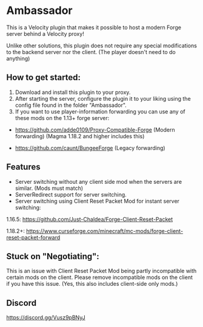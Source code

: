 # Ambassador

This is a Velocity plugin that makes it possible to host a modern Forge server behind a Velocity proxy!

Unlike other solutions, this plugin does not require any special modifications to the backend server nor the client. (The player doesn't need to do anything)

## How to get started:
1. Download and install this plugin to your proxy.
2. After starting the server, configure the plugin it to your liking using the config file found in the folder "Ambassador".
3. If you want to use player-information forwarding you can use any of these mods on the 1.13+ forge server:
- https://github.com/adde0109/Proxy-Compatible-Forge (Modern forwarding) (Magma 1.18.2 and higher includes this)

- https://github.com/caunt/BungeeForge (Legacy forwarding)

## Features
* Server switching without any client side mod when the servers are similar. (Mods must match)
* ServerRedirect support for server switching.
* Server switching using Client Reset Packet Mod for instant server switching:
  
1.16.5: https://github.com/Just-Chaldea/Forge-Client-Reset-Packet

1.18.2+: https://www.curseforge.com/minecraft/mc-mods/forge-client-reset-packet-forward

## Stuck on "Negotiating":
This is an issue with Client Reset Packet Mod being partly incompatible with certain mods on the client. Please remove incompatible mods on the client if you have this issue. (Yes, this also includes client-side only mods.)

## Discord
https://discord.gg/Vusz9pBNyJ
